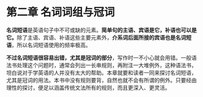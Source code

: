 # 第二章 名词词组与冠词

**名词短语**是英语句子中不可或缺的元素。<b>简单句的**主语**、**宾语**是它，**补语**也可以是它。</b>除了主语、宾语、补语这些主要元素外，**介系词后面所接的宾语也是名词短语**，所以名词短语使用的频率极高。  

<b>不过名词短语很容易出错，尤其是冠词的部分</b>，写作时一不小心就会用错。一般语法书处理这个问题时，通常会列出一长串规则，再附注一大堆例外，这种语法书，坦白说对于学英语的人并没有太大的帮助。本章就要和读者一同来探讨名词短语，尤其是冠词的用法。本书中没有规则要背，自然也就不会有所谓的例外。只要经由理性的探讨，便足以涵盖传统文法所有的规则，而且更深入、更灵活。